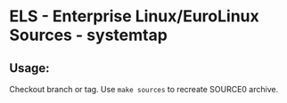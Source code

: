 # ELS - Enterprise Linux/EuroLinux Sources - systemtap
 
## Usage:
  Checkout branch or tag. Use `make sources` to recreate  SOURCE0 archive.
